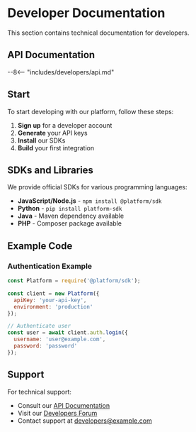 # Developer Documentation

This section contains technical documentation for developers.

## API Documentation

--8<-- "includes/developers/api.md"

## Start

To start developing with our platform, follow these steps:

1. **Sign up** for a developer account
2. **Generate** your API keys
3. **Install** our SDKs
4. **Build** your first integration

## SDKs and Libraries

We provide official SDKs for various programming languages:

- **JavaScript/Node.js** - `npm install @platform/sdk`
- **Python** - `pip install platform-sdk`
- **Java** - Maven dependency available
- **PHP** - Composer package available

## Example Code

### Authentication Example

```javascript
const Platform = require('@platform/sdk');

const client = new Platform({
  apiKey: 'your-api-key',
  environment: 'production'
});

// Authenticate user
const user = await client.auth.login({
  username: 'user@example.com',
  password: 'password'
});
```

## Support

For technical support:

- Consult our [API Documentation](--8<-- "includes/urls-ita.md")
- Visit our [Developers Forum](https://developers.example.com/forum/it)
- Contact support at [developers@example.com](mailto:developers@example.com)